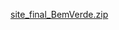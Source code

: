 [site_final_BemVerde.zip](https://github.com/JeanGon/JeanGon-project/files/7350240/site_final_BemVerde.zip)
